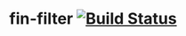 # fin-filter [![Build Status](https://travis-ci.org/zaphod1984/fin-filter.png)](https://travis-ci.org/zaphod1984/fin-filter)